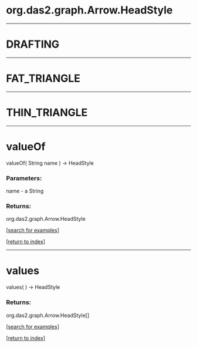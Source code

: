 # org.das2.graph.Arrow.HeadStyle
***
<a name="DRAFTING"></a>
# DRAFTING



***
<a name="FAT_TRIANGLE"></a>
# FAT_TRIANGLE



***
<a name="THIN_TRIANGLE"></a>
# THIN_TRIANGLE



***
<a name="valueOf"></a>
# valueOf
valueOf( String name ) &rarr; HeadStyle



### Parameters:
name - a String

### Returns:
org.das2.graph.Arrow.HeadStyle


<a href="https://github.com/autoplot/dev/search?q=valueOf&unscoped_q=valueOf">[search for examples]</a>

<a href="https://github.com/autoplot/documentation/blob/master/javadoc/index-all.md">[return to index]</a>

***
<a name="values"></a>
# values
values(  ) &rarr; HeadStyle



### Returns:
org.das2.graph.Arrow.HeadStyle[]


<a href="https://github.com/autoplot/dev/search?q=values&unscoped_q=values">[search for examples]</a>

<a href="https://github.com/autoplot/documentation/blob/master/javadoc/index-all.md">[return to index]</a>

